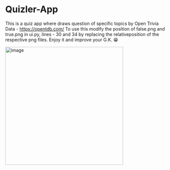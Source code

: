 # Quizler-App

This is a quiz app where draws question of specific topics by Open Trivia Data - https://opentdb.com/
To use this modify the position of false.png and true.png in ui.py, lines - 30 and 34 by replacing the relativeposition of the respective png files.
Enjoy it and improve your G.K. 😁



<img width="371" alt="image" src="https://github.com/scienmanas/Quizler-App/assets/99756067/0054726f-d6d4-4e59-9c28-137379ac0fa7">
